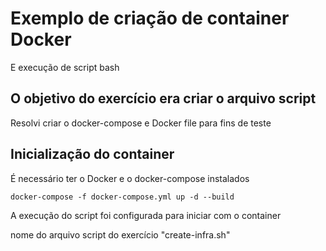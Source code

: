 # Exemplo de criação de container Docker

E execução de script bash

## O objetivo do exercício era criar o arquivo script

Resolvi criar o docker-compose e Docker file para fins de teste

## Inicialização do container
É necessário ter o Docker e o docker-compose instalados
```
docker-compose -f docker-compose.yml up -d --build
```

A execução do script foi configurada para iniciar com o container


nome do arquivo script do exercício "create-infra.sh"



